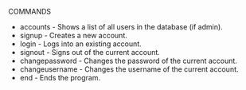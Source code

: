 COMMANDS
- accounts - Shows a list of all users in the database (if admin).
- signup - Creates a new account.
- login - Logs into an existing account.
- signout - Signs out of the current account.
- changepassword - Changes the password of the current account.
- changeusername - Changes the username of the current account.
- end - Ends the program.
